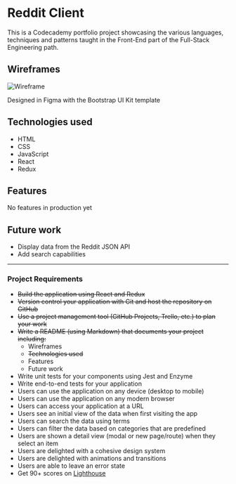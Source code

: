 # Reddit Client

This is a Codecademy portfolio project showcasing the various languages, techniques and patterns taught in the Front-End part of the Full-Stack Engineering path.

## Wireframes

![Wireframe](https://i.imgur.com/4P4Ir5c.png)

Designed in Figma with the Bootstrap UI Kit template

## Technologies used

* HTML
* CSS
* JavaScript
* React
* Redux

## Features

No features in production yet

## Future work

* Display data from the Reddit JSON API
* Add search capabilities

-----

### Project Requirements

* ~~Build the application using React and Redux~~
* ~~Version control your application with Git and host the repository on GitHub~~
* ~~Use a project management tool (GitHub Projects, Trello, etc.) to plan your work~~
* ~~Write a README (using Markdown) that documents your project including:~~
  * Wireframes
  * ~~Technologies used~~
  * Features
  * Future work
* Write unit tests for your components using Jest and Enzyme
* Write end-to-end tests for your application
* Users can use the application on any device (desktop to mobile)
* Users can use the application on any modern browser
* Users can access your application at a URL
* Users see an initial view of the data when first visiting the app
* Users can search the data using terms
* Users can filter the data based on categories that are predefined
* Users are shown a detail view (modal or new page/route) when they select an item
* Users are delighted with a cohesive design system
* Users are delighted with animations and transitions
* Users are able to leave an error state
* Get 90+ scores on [Lighthouse](https://web.dev/measure/)
